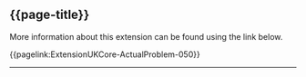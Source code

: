 ## {{page-title}}

More information about this extension can be found using the link below.

{{pagelink:ExtensionUKCore-ActualProblem-050}}


---
